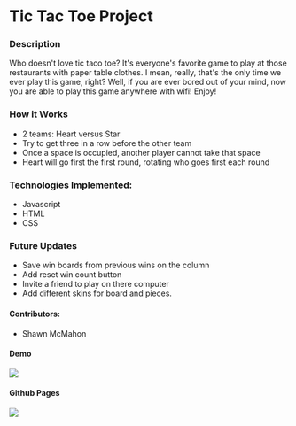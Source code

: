 # Tic Tac Toe Project

### Description
Who doesn't love tic taco toe? It's everyone's favorite game to play at those restaurants with paper table clothes. I mean, really,  that's the only time we ever play this game, right? Well, if you are ever bored out of your mind, now you are able to play this game anywhere with wifi! Enjoy!

### How it Works
- 2 teams: Heart versus Star
- Try to get three in a row before the other team
- Once a space is occupied, another player cannot take that space
- Heart will go first the first round, rotating who goes first each round

### Technologies Implemented:
- Javascript
- HTML
- CSS

### Future Updates
- Save win boards from previous wins on the column
- Add reset win count button
- Invite a friend to play on there computer
- Add different skins for board and pieces.

#### Contributors:
- Shawn McMahon

#### Demo
![](https://gph.is/g/aNL6WGo)

#### Github Pages
![](https://shawnmcmahon.github.io/tic-tac-toe/)
